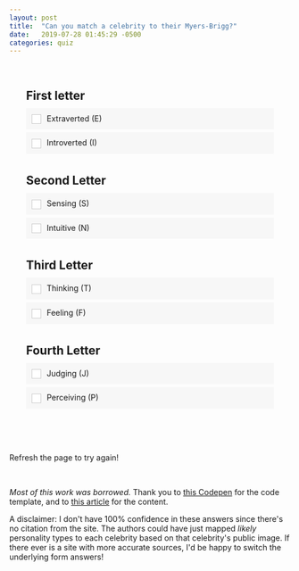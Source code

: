 ```yaml
---
layout: post
title:  "Can you match a celebrity to their Myers-Brigg?"
date:   2019-07-28 01:45:29 -0500
categories: quiz
---
```


<h2 class='celebrity-name'></h2>

<img class='celebrity-image' />
<div class="quiz">
  
  <h2 class="quiz-question">First letter</h2>
  <ul data-quiz-question="1">
    <li class="quiz-answer" data-quiz-answer="E">Extraverted (E)</li>
    <li class="quiz-answer" data-quiz-answer="I">Introverted (I)</li>
  </ul>
  
  <h2 class="quiz-question">Second Letter</h2>
  <ul data-quiz-question="2">
    <li class="quiz-answer" data-quiz-answer="S">Sensing (S)</li>
    <li class="quiz-answer" data-quiz-answer="N">Intuitive (N)</li>
  </ul>
  
  <h2 class="quiz-question">Third Letter</h2>
  <ul data-quiz-question="3">
    <li class="quiz-answer" data-quiz-answer="T">Thinking (T)</li>
    <li class="quiz-answer" data-quiz-answer="F">Feeling (F)</li>
  </ul>
  
  <h2 class="quiz-question">Fourth Letter</h2>
  <ul data-quiz-question="4">
    <li class="quiz-answer" data-quiz-answer="J">Judging (J)</li>
    <li class="quiz-answer" data-quiz-answer="P">Perceiving (P)</li>
  </ul>
</div>

<div class="quiz-result"></div>

Refresh the page to try again!

<br/>

*Most of this work was borrowed.* Thank you to [this Codepen](https://codepen.io/tgallimore/pen/xwGOXB) for the code template, and to [this article](https://www.fromthegrapevine.com/arts/which-celebritys-personality-do-you-have) for the content.

A disclaimer: I don't have 100% confidence in these answers since there's no citation from the site. The authors could have just mapped *likely* personality types to each celebrity based on that celebrity's public image. If there ever is a site with more accurate sources, I'd be happy to switch the underlying form answers!

<style>
body {
  margin:0;
  padding:20px;
}
.celebrity-image {
    max-width: 60%;
    margin: 0 auto;
}
.quiz {
  padding:0 30px 20px 30px;
  max-width:960px;
  margin:0 auto;
  
  ul {
    list-style:none;
    padding:0;
    margin:0;
  }
}
.quiz-question {
  font-weight:bold;
  display:block;
  padding:30px 0 10px 0;
  margin:0;
}
.quiz-answer {
  margin:0;
  padding:10px;
  background:#f7f7f7;
  margin-bottom:5px;
  cursor: pointer;
}

.quiz-answer.hover {
  background:#eee;
}
  
.quiz-answer::before {
  content:"";
  display:inline-block;
  width:15px;
  height:15px;
  border:1px solid #ccc;
  background:#fff;
  vertical-align:middle;
  margin-right:10px;
}
  
.quiz-answer.active::before {
  background-color:#333;
  border-color:#333;
}

.quiz-answer.correct::before {
  background-color:green;
  border-color:green;
}

.quiz-answer.incorrect::before {
  background-color:red;
  border-color:red;
}

.quiz-answer.correct::before {
  outline: 2px solid green;
  outline-offset: 2px;    
}

.quiz-result {
  max-width:960px;
  margin:0 auto;
  font-weight:bold;
  text-align:center;
  color: #fff;
  padding:20px;
}

.good {
  background: green;
}
.mid {
  background: orange;
}
.bad {
  background: red;
}
</style>

<script
  src="https://code.jquery.com/jquery-3.4.1.js"
  integrity="sha256-WpOohJOqMqqyKL9FccASB9O0KwACQJpFTUBLTYOVvVU="
  crossorigin="anonymous"></script>

<script type="text/javascript">
var Quiz = function(){
  var self = this;
  this.init = function(){
    self._bindEvents();
    self._pickACelebrity();
  }

  this.celebrities = [
    {
        name: 'Barack Obama', answer: 'ENFJ',
        image: 'https://www.washingtonpost.com/resizer/pec7u2iaAmRp_cPEfOPNLE1qqAM=/1484x0/arc-anglerfish-washpost-prod-washpost.s3.amazonaws.com/public/MENB4PFP5EI6TIGJNUWXQGHT3I.jpg'
    },
    {
        name: 'Albert Einstein', answer: 'INTP',
        image: 'https://i2.wp.com/www.brainpickings.org/wp-content/uploads/2013/10/einsteinlaughing.jpg?w=680&ssl=1'
    },
    {
        name: 'Weird Al Yankovic', answer: 'ENTP',
        image: 'https://miro.medium.com/max/1024/1*wQ3AHAzzYrGVAidLxrcO_w.jpeg'
    },
    {
        name: 'Natalie Portman', answer: 'ESTJ',
        image: 'https://www.indiewire.com/wp-content/uploads/2018/04/shutterstock_9376223ao.jpg?w=780'
    },
    {
        name: 'Matt Damon', answer: 'ISTJ',
        image: 'https://pmcvariety.files.wordpress.com/2018/01/matt-damon-metoo.jpg?w=1000'
    },
    {
        name: 'Mother Teresa', answer: 'ISFJ',
        image: 'https://media.fromthegrapevine.com/assets/images/2016/3/teresa-small.jpg.824x0_q71.jpg'
    },
    {
        name: 'Michael J Fox', answer: 'ESTP',
        image: 'https://www.telegraph.co.uk/content/dam/film/backtothefuture/backtofuture4-xlarge.jpg'
    },
    {
        name: 'Marilyn Monroe', answer: 'ESFP',
        image: 'https://s.abcnews.com/images/GMA/marilyn-monroe-gty-jc-190131_hpMain_16x9_992.jpg'
    },
    {
        name: 'Bruce Lee', answer: 'ISTP',
        image: 'https://www.star2.com/wp-content/uploads/2018/07/str2_dabrucelee_MAIN_cn-e1532050151469-1170x480.jpg'
    },
    {
        name: 'John Travolta', answer: 'ISFP',
        image: 'https://media.fromthegrapevine.com/assets/images/2015/11/danny.jpg.824x0_q71.jpg'
    },
    {
        name: 'Jane Austen', answer: 'INTJ',
        image: 'https://www.biography.com/.image/t_share/MTM1MTY0MzU4OTI0NzM1NzYy/jane-austen_in_blue_dress_e5nojpg.jpg'
    },
    {
        name: 'Dr. Seuss', answer: 'ENFP',
        image: 'https://www.beaninspirer.com/wp-content/uploads/2019/03/Dr-Seuss-The-American-Childrens-Author-and-Cartoonist.jpg'
    },
    {
        name: 'Shirley Temple Black', answer: 'INFJ',
        image: 'https://media.fromthegrapevine.com/assets/images/2016/3/shirley-temple-0323-new.jpg.824x0_q71.jpg'
    },
    {
        name: 'J. R. R. Tolkien', answer: 'INFP',
        image: 'https://pmcvariety.files.wordpress.com/2017/07/j-rr-tolkein.jpg?w=1000'
    },
    {
        name: 'George Washington', answer: 'ISTJ',
        image: 'https://www.history.com/.image/t_share/MTYxNzYzNzIzODIyNzY5NDU0/first-10-presidents-washington-promo.jpg'
    },
    {
        name: 'Michael Jordan', answer: 'ISTP',
        image: 'https://statics.sportskeeda.com/editor/2018/03/a4a7b-1520474015-800.jpg'
    },
    {
        name: 'Steven Spielberg', answer: 'ISFP',
        image: 'https://pmcvariety.files.wordpress.com/2017/04/steven-spielberg.jpg?w=1000'
    },
    {
        name: 'Steve Jobs', answer: 'ENTJ',
        image: 'https://cdn.vox-cdn.com/thumbor/WqMY2QINJvS9H0tqdrFBXsg2ghk=/0x86:706x557/1200x800/filters:focal(0x86:706x557)/cdn.vox-cdn.com/imported_assets/847184/stevejobs.png'
    },
    {
        name: 'Walt Disney', answer: 'ENTP',
        image: 'https://www.laughingplace.com/w/wp-content/uploads/2015/12/Walt-Disney-0111.jpg'
    }

  ];

  this._pickAnswer = function($answer, $answers){
    $answers.find('.quiz-answer').removeClass('active');
    $answer.addClass('active');
  }
  this._pickACelebrity = function() {
    var nCelebrities = this.celebrities.length;  
    var random = Math.floor(Math.random() * nCelebrities);
    self.celebrity = this.celebrities[random];
    $('.celebrity-name').html(self.celebrity.name);
    // $('.celebrity-image').attr('href', self.celebrity.image);
    $('.celebrity-image').attr('src', self.celebrity.image);
  }
  this._calcResult = function(){
    var numberOfCorrectAnswers = 0;
    var fullAnswer = this.celebrity.answer;
    var currentLetter = 0;
    $('ul[data-quiz-question]').each(function(i){
      var $this = $(this),
          chosenAnswer = $this.find('.quiz-answer.active').data('quiz-answer'),
          correctAnswer = fullAnswer[currentLetter];

      if ( chosenAnswer == correctAnswer ) {
        numberOfCorrectAnswers++;

        // highlight this as correct answer
        $this.find('.quiz-answer.active').addClass('correct');
      }
      else {
        $this.find('.quiz-answer[data-quiz-answer="'+correctAnswer+'"]').addClass('correct');
        $this.find('.quiz-answer.active').addClass('incorrect');
      }
      currentLetter++;
    });
    if ( numberOfCorrectAnswers < 2 ) {
      return {code: 'bad', text: 'Pretty wrong'};
    }
    else if ( numberOfCorrectAnswers < 4 ) {
      return {code: 'mid', text: 'So close...'};
    }
    else {
      return {code: 'good', text: 'Perfect!'};
    }
  }
  this._isComplete = function(){
    var answersComplete = 0;
    $('ul[data-quiz-question]').each(function(){
      if ( $(this).find('.quiz-answer.active').length ) {
        answersComplete++;
      }
    });
    return answersComplete > 3;
  }
  this._showResult = function(result){
    $('.quiz-result').addClass(result.code).html(result.text);
  }
  this._bindEvents = function(){
    $('.quiz-answer').on('click', function(){
      var $this = $(this),
          $answers = $this.closest('ul[data-quiz-question]');
      self._pickAnswer($this, $answers);
      if ( self._isComplete() ) {

        // scroll to answer section
        $('html, body').animate({
          scrollTop: $('.quiz-result').offset().top
        });

        self._showResult( self._calcResult() );
        $('.quiz-answer').off('click');
      }
    });
  }
}

var quiz = new Quiz();
quiz.init();
</script>